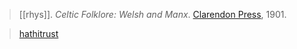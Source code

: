> [[rhys]]. *Celtic Folklore: Welsh and Manx*. [Clarendon Press](clarendon-press.md), 1901.

> [hathitrust](https://catalog.hathitrust.org/Record/001276536)